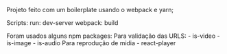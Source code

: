 
Projeto feito com um boilerplate usando o webpack e yarn;

Scripts: 
    run: dev-server
    webpack: build

Foram usados alguns npm packages:
    Para validação das URLS:
        - is-video
        - is-image
        - is-audio
    Para reprodução de midia
        - react-player




